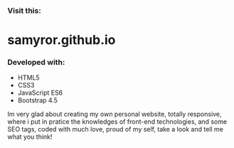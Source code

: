 ### Visit this:
# samyror.github.io
### Developed with:
- HTML5
- CSS3
- JavaScript ES6
- Bootstrap 4.5

Im very glad about creating my own personal website, totally responsive, where i put in pratice the knowledges of front-end technologies, and some SEO tags, coded with much love, proud of my self, take a look and tell me what you think!
